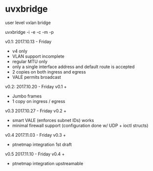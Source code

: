 # uvxbridge
user level vxlan bridge

uvxbridge -i <ingress> -e <egress> -c <config> -m <config mac address> -p <provisioning agent mac address>

v0.1:
2017.10.13 - Friday
- v4 only
- VLAN support incomplete
- regular MTU only
- only a single interface address and default route is accepted
- 2 copies on both ingress and egress
- VALE permits broadcast

v0.2:
2017.10.20 - Friday
v0.1 +
 - Jumbo frames
 - 1 copy on ingress / egress

v0.3
2017.10.27 - Friday
v0.2 +
 - smart VALE (enforces subnet IDs) works
 - minimal firewall support (configuration done w/ UDP + ioctl structs)

v0.4
2017.11.03 - Friday
v0.3 +
 - ptnetmap integration 1st draft

v0.5
2017.11.10 - Friday
v0.4 +
 - ptnetmap integration upstreamable
